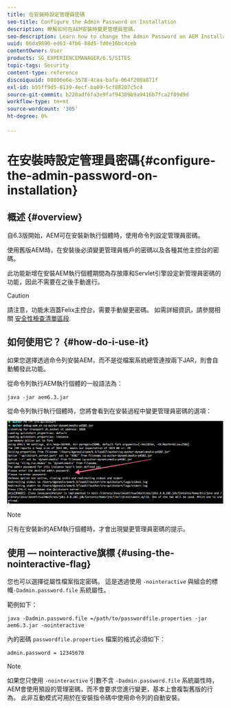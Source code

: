 ```yaml
---
title: 在安裝時設定管理員密碼
seo-title: Configure the Admin Password on Installation
description: 瞭解如何在AEM安裝時變更管理員密碼。
seo-description: Learn how to change the Admin Password on AEM Installation.
uuid: 06da9890-ed63-4fb6-88d5-fd0e16bc4ceb
contentOwner: User
products: SG_EXPERIENCEMANAGER/6.5/SITES
topic-tags: Security
content-type: reference
discoiquuid: 00806e6e-3578-4caa-bafa-064f200a871f
exl-id: b55ff9d5-8139-4ecf-ba09-5cf88207c5c4
source-git-commit: b220adf6fa3e9faf94389b9a9416b7fca2f89d9d
workflow-type: tm+mt
source-wordcount: '305'
ht-degree: 0%

---
```


# 在安裝時設定管理員密碼{#configure-the-admin-password-on-installation}

## 概述 {#overview}

自6.3版開始，AEM可在安裝新執行個體時，使用命令列設定管理員密碼。

使用舊版AEM時，在安裝後必須變更管理員帳戶的密碼以及各種其他主控台的密碼。

此功能新增在安裝AEM執行個體期間為存放庫和Servlet引擎設定新管理員密碼的功能，因此不需要在之後手動進行。

>[!CAUTION]
>
>請注意，功能未涵蓋Felix主控台，需要手動變更密碼。 如需詳細資訊，請參閱相關 [安全性檢查清單區段](/help/sites-administering/security-checklist.md#change-default-passwords-for-the-aem-and-osgi-console-admin-accounts).

## 如何使用它？ {#how-do-i-use-it}

如果您選擇透過命令列安裝AEM，而不是從檔案系統總管連按兩下JAR，則會自動觸發此功能。

從命令列執行AEM執行個體的一般語法為：

```shell
java -jar aem6.3.jar
```

從命令列執行執行個體時，您將會看到在安裝過程中變更管理員密碼的選項：

![chlimage_1-116](assets/chlimage_1-116a.png)

>[!NOTE]
>
>只有在安裝新的AEM執行個體時，才會出現變更管理員密碼的提示。

## 使用 — nointeractive旗標 {#using-the-nointeractive-flag}

您也可以選擇從屬性檔案指定密碼。 這是透過使用 `-nointeractive` 與組合的標幟`-Dadmin.password.file` 系統屬性。

範例如下：

```shell
java -Dadmin.password.file =/path/to/passwordfile.properties -jar aem6.3.jar -nointeractive
```

內的密碼 `passwordfile.properties` 檔案的格式必須如下：

```xml
admin.password = 12345678
```

>[!NOTE]
>
>如果您只使用 `-nointeractive` 引數不含 `-Dadmin.password.file` 系統屬性時，AEM會使用預設的管理密碼，而不會要求您進行變更，基本上會複製舊版的行為。 此非互動模式可用於在安裝指令碼中使用命令列的自動安裝。
